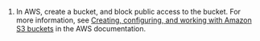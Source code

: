 1. In AWS, create a bucket, and block public access to the bucket. For more information, see [Creating, configuring, and working with Amazon S3 buckets](https://docs.aws.amazon.com/AmazonS3/latest/userguide/creating-buckets-s3.html) in the AWS documentation.
